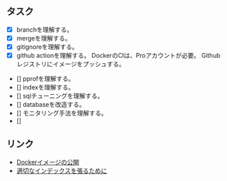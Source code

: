 ## タスク
- [x] branchを理解する。
- [x] mergeを理解する。
- [x] gitignoreを理解する。
- [x] github actionを理解する。
DockerのCIは、Proアカウントが必要。
Githubレジストリにイメージをプッシュする。
- [] pprofを理解する。
- [] indexを理解する。
- [] sqlチューニングを理解する。
- [] databaseを改造する。
- [] モニタリング手法を理解する。
- [] 

## リンク
- [Dockerイメージの公開](https://docs.github.com/ja/actions/publishing-packages/publishing-docker-images)
- [適切なインデックスを張るために](https://qiita.com/kodai-saito/items/541e4fe46c2d3edc9634)